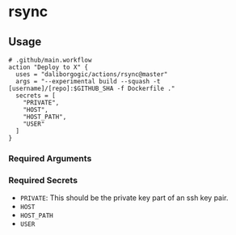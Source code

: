 # rsync

## Usage

```
# .github/main.workflow
action "Deploy to X" {
  uses = "daliborgogic/actions/rsync@master"
  args = "--experimental build --squash -t [username]/[repo]:$GITHUB_SHA -f Dockerfile ."
  secrets = [
  	"PRIVATE",
  	"HOST",
  	"HOST_PATH",
  	"USER"
  ]
}
```

### Required Arguments

### Required Secrets

* `PRIVATE`: This should be the private key part of an ssh key pair.
* `HOST`
* `HOST_PATH`
* `USER`